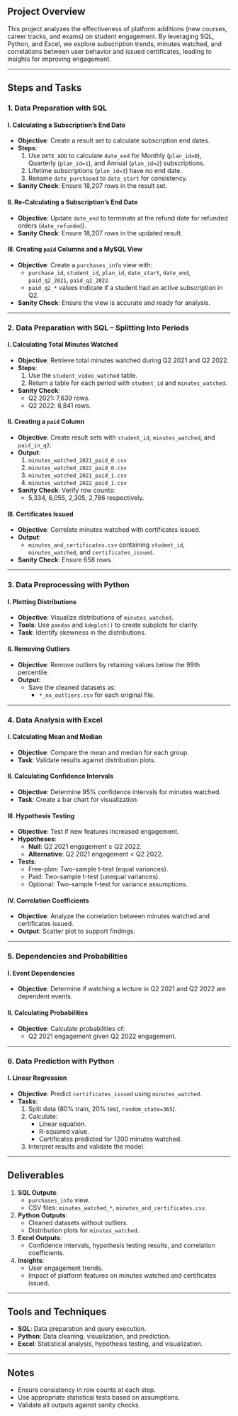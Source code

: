 ## Project Overview
This project analyzes the effectiveness of platform additions (new courses, career tracks, and exams) on student engagement. By leveraging SQL, Python, and Excel, we explore subscription trends, minutes watched, and correlations between user behavior and issued certificates, leading to insights for improving engagement.

---

## Steps and Tasks

### 1. **Data Preparation with SQL**
#### I. Calculating a Subscription’s End Date
- **Objective**: Create a result set to calculate subscription end dates.
- **Steps**:
  1. Use `DATE_ADD` to calculate `date_end` for Monthly (`plan_id=0`), Quarterly (`plan_id=1`), and Annual (`plan_id=2`) subscriptions.
  2. Lifetime subscriptions (`plan_id=3`) have no end date.
  3. Rename `date_purchased` to `date_start` for consistency.
- **Sanity Check**: Ensure 18,207 rows in the result set.

#### II. Re-Calculating a Subscription’s End Date
- **Objective**: Update `date_end` to terminate at the refund date for refunded orders (`date_refunded`).
- **Sanity Check**: Ensure 18,207 rows in the updated result.

#### III. Creating `paid` Columns and a MySQL View
- **Objective**: Create a `purchases_info` view with:
  - `purchase_id`, `student_id`, `plan_id`, `date_start`, `date_end`, `paid_q2_2021`, `paid_q2_2022`.
  - `paid_q2_*` values indicate if a student had an active subscription in Q2.
- **Sanity Check**: Ensure the view is accurate and ready for analysis.

---

### 2. **Data Preparation with SQL – Splitting Into Periods**
#### I. Calculating Total Minutes Watched
- **Objective**: Retrieve total minutes watched during Q2 2021 and Q2 2022.
- **Steps**:
  1. Use the `student_video_watched` table.
  2. Return a table for each period with `student_id` and `minutes_watched`.
- **Sanity Check**:
  - Q2 2021: 7,639 rows.
  - Q2 2022: 8,841 rows.

#### II. Creating a `paid` Column
- **Objective**: Create result sets with `student_id`, `minutes_watched`, and `paid_in_q2`.
- **Output**:
  1. `minutes_watched_2021_paid_0.csv`
  2. `minutes_watched_2022_paid_0.csv`
  3. `minutes_watched_2021_paid_1.csv`
  4. `minutes_watched_2022_paid_1.csv`
- **Sanity Check**: Verify row counts:
  - 5,334, 6,055, 2,305, 2,786 respectively.

#### III. Certificates Issued
- **Objective**: Correlate minutes watched with certificates issued.
- **Output**:
  - `minutes_and_certificates.csv` containing `student_id`, `minutes_watched`, and `certificates_issued`.
- **Sanity Check**: Ensure 658 rows.

---

### 3. **Data Preprocessing with Python**
#### I. Plotting Distributions
- **Objective**: Visualize distributions of `minutes_watched`.
- **Tools**: Use `pandas` and `kdeplot()` to create subplots for clarity.
- **Task**: Identify skewness in the distributions.

#### II. Removing Outliers
- **Objective**: Remove outliers by retaining values below the 99th percentile.
- **Output**:
  - Save the cleaned datasets as:
    - `*_no_outliers.csv` for each original file.

---

### 4. **Data Analysis with Excel**
#### I. Calculating Mean and Median
- **Objective**: Compare the mean and median for each group.
- **Task**: Validate results against distribution plots.

#### II. Calculating Confidence Intervals
- **Objective**: Determine 95% confidence intervals for minutes watched.
- **Task**: Create a bar chart for visualization.

#### III. Hypothesis Testing
- **Objective**: Test if new features increased engagement.
- **Hypotheses**:
  - **Null**: Q2 2021 engagement ≥ Q2 2022.
  - **Alternative**: Q2 2021 engagement < Q2 2022.
- **Tests**:
  - Free-plan: Two-sample t-test (equal variances).
  - Paid: Two-sample t-test (unequal variances).
  - Optional: Two-sample f-test for variance assumptions.

#### IV. Correlation Coefficients
- **Objective**: Analyze the correlation between minutes watched and certificates issued.
- **Output**: Scatter plot to support findings.

---

### 5. **Dependencies and Probabilities**
#### I. Event Dependencies
- **Objective**: Determine if watching a lecture in Q2 2021 and Q2 2022 are dependent events.

#### II. Calculating Probabilities
- **Objective**: Calculate probabilities of:
  - Q2 2021 engagement given Q2 2022 engagement.

---

### 6. **Data Prediction with Python**
#### I. Linear Regression
- **Objective**: Predict `certificates_issued` using `minutes_watched`.
- **Tasks**:
  1. Split data (80% train, 20% test, `random_state=365`).
  2. Calculate:
     - Linear equation.
     - R-squared value.
     - Certificates predicted for 1200 minutes watched.
  3. Interpret results and validate the model.

---

## Deliverables
1. **SQL Outputs**:
   - `purchases_info` view.
   - CSV files: `minutes_watched_*`, `minutes_and_certificates.csv`.
2. **Python Outputs**:
   - Cleaned datasets without outliers.
   - Distribution plots for `minutes_watched`.
3. **Excel Outputs**:
   - Confidence intervals, hypothesis testing results, and correlation coefficients.
4. **Insights**:
   - User engagement trends.
   - Impact of platform features on minutes watched and certificates issued.

---

## Tools and Techniques
- **SQL**: Data preparation and query execution.
- **Python**: Data cleaning, visualization, and prediction.
- **Excel**: Statistical analysis, hypothesis testing, and visualization.

---

## Notes
- Ensure consistency in row counts at each step.
- Use appropriate statistical tests based on assumptions.
- Validate all outputs against sanity checks.

